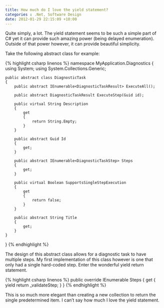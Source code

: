 ```yaml
---
title: How much do I love the yield statement?
categories : .Net, Software Design
date: 2012-01-29 22:15:09 +10:00
---
```


Quite simply, a lot. The yield statement seems to be such a simple part of C# yet it can provide such amazing power (being delayed enumeration). Outside of that power however, it can provide beautiful simplicity.

Take the following abstract class for example:{% highlight csharp linenos %}
namespace MyApplication.Diagnostics
{
    using System;
    using System.Collections.Generic;
    
    public abstract class DiagnosticTask
    {
        public abstract IEnumerable<DiagnosticTaskResult> ExecuteAll();
    
        public abstract DiagnosticTaskResult ExecuteStep(Guid id);
    
        public virtual String Description
        {
            get
            {
                return String.Empty;
            }
        }
    
        public abstract Guid Id
        {
            get;
        }
    
        public abstract IEnumerable<DiagnosticTaskStep> Steps
        {
            get;
        }
    
        public virtual Boolean SupportsSingleStepExecution
        {
            get
            {
                return false;
            }
        }
    
        public abstract String Title
        {
            get;
        }
    }
}
{% endhighlight %}

The design of this abstract class allows for a diagnostic task to have multiple steps. My first implementation of this class however is one that only had a single hard-coded step. Enter the wonderful yield return statement.{% highlight csharp linenos %}
public override IEnumerable<DiagnosticTaskStep> Steps
{
    get
    {
        yield return _validateStep;
    }
}
{% endhighlight %}

This is so much more elegant than creating a new collection to return the single predetermined item. I can’t say how much I love the yield statement.


